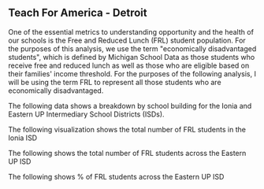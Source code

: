 ## Teach For America - Detroit

One of the essential metrics to understanding opportunity and the health of our schools is the Free and Reduced Lunch (FRL) student population. For the purposes of this analysis, we use the term "economically disadvantaged students", which is defined by Michigan School Data as those students who receive free and reduced lunch as well as those who are eligible based on their families' income threshold. For the purposes of the following analysis, I will be using the term FRL to represent all those students who are economically disadvantaged.


The following data shows a breakdown by school building for the Ionia and Eastern UP Intermediary School Districts (ISDs).

<div class="flourish-embed flourish-scatter" data-src="visualisation/8677050"><script src="https://public.flourish.studio/resources/embed.js"></script></div>

The following visualization shows the total number of FRL students in the Ionia ISD

<div class="flourish-embed flourish-chart" data-src="visualisation/8677995"><script src="https://public.flourish.studio/resources/embed.js"></script></div>


The following shows the total number of FRL students across the Eastern UP ISD

<div class="flourish-embed flourish-chart" data-src="visualisation/8678159"><script src="https://public.flourish.studio/resources/embed.js"></script></div>


The following shows % of FRL students across the Eastern UP ISD

<div class="flourish-embed flourish-chart" data-src="visualisation/8678159"><script src="https://public.flourish.studio/resources/embed.js"></script></div>
